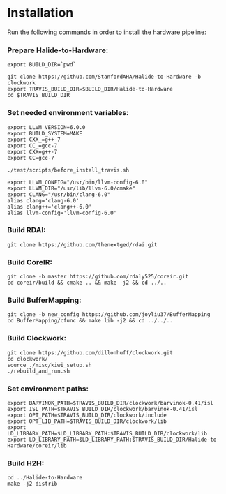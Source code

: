 # Installation
Run the following commands in order to install the hardware pipeline:

### Prepare Halide-to-Hardware:
<pre><code>export BUILD_DIR=`pwd`

git clone https://github.com/StanfordAHA/Halide-to-Hardware -b clockwork
export TRAVIS_BUILD_DIR=$BUILD_DIR/Halide-to-Hardware
cd $TRAVIS_BUILD_DIR</code></pre>

### Set needed environment variables:
<pre><code>export LLVM_VERSION=6.0.0
export BUILD_SYSTEM=MAKE
export CXX_=g++-7
export CC_=gcc-7
export CXX=g++-7
export CC=gcc-7

./test/scripts/before_install_travis.sh

export LLVM_CONFIG="/usr/bin/llvm-config-6.0"
export LLVM_DIR="/usr/lib/llvm-6.0/cmake"
export CLANG="/usr/bin/clang-6.0"
alias clang='clang-6.0'
alias clang++='clang++-6.0'
alias llvm-config='llvm-config-6.0'</code></pre>

### Build RDAI:
<pre><code>git clone https://github.com/thenextged/rdai.git</code></pre>

### Build CoreIR:
<pre><code>git clone -b master https://github.com/rdaly525/coreir.git
cd coreir/build && cmake .. && make -j2 && cd ../..</code></pre>

### Build BufferMapping:
<pre><code>git clone -b new_config https://github.com/joyliu37/BufferMapping
cd BufferMapping/cfunc && make lib -j2 && cd ../../..</code></pre>

### Build Clockwork:
<pre><code>git clone https://github.com/dillonhuff/clockwork.git
cd clockwork/
source ./misc/kiwi_setup.sh
./rebuild_and_run.sh</code></pre>

### Set environment paths:
<pre><code>export BARVINOK_PATH=$TRAVIS_BUILD_DIR/clockwork/barvinok-0.41/isl
export ISL_PATH=$TRAVIS_BUILD_DIR/clockwork/barvinok-0.41/isl
export OPT_PATH=$TRAVIS_BUILD_DIR/clockwork/include
export OPT_LIB_PATH=$TRAVIS_BUILD_DIR/clockwork/lib
export LD_LIBRARY_PATH=$LD_LIBRARY_PATH:$TRAVIS_BUILD_DIR/clockwork/lib
export LD_LIBRARY_PATH=$LD_LIBRARY_PATH:$TRAVIS_BUILD_DIR/Halide-to-Hardware/coreir/lib</code></pre>

### Build H2H:
<pre><code>cd ../Halide-to-Hardware
make -j2 distrib</code></pre>
